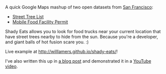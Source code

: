 A quick Google Maps mashup of two open datasets from [San Francisco](http://data.sfgov.org):

- [Street Tree List](http://dev.socrata.com/foundry/#/data.sfgov.org/2zah-tuvt)
- [Mobile Food Facility Permit](http://dev.socrata.com/foundry/#/data.sfgov.org/6a9r-agq8)

Shady Eats allows you to look for food trucks near your current location that have street trees nearby to hide from the sun. Because you're a developer, and giant balls of hot fusion scare you. :)

Live example at <http://willlamers.github.io/shady-eats/>!

I've also written this up in [a blog post](http://www.socrata.com/tech-blog-posts/what-makes-a-great-open-data-mashup/) and demonstrated it in a [YouTube video](https://www.youtube.com/watch?v=Lxm1utvp934).
